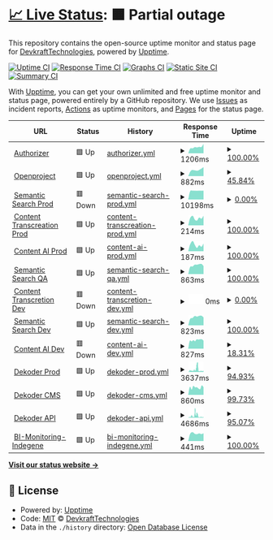 # [📈 Live Status](https://DevkraftTechnologies.github.io/upptime): <!--live status--> **🟧 Partial outage**

This repository contains the open-source uptime monitor and status page for [DevkraftTechnologies](https://DevkraftTechnologies.github.io/upptime), powered by [Upptime](https://github.com/upptime/upptime).

[![Uptime CI](https://github.com/DevkraftTechnologies/upptime/workflows/Uptime%20CI/badge.svg)](https://github.com/DevkraftTechnologies/upptime/actions?query=workflow%3A%22Uptime+CI%22)
[![Response Time CI](https://github.com/DevkraftTechnologies/upptime/workflows/Response%20Time%20CI/badge.svg)](https://github.com/DevkraftTechnologies/upptime/actions?query=workflow%3A%22Response+Time+CI%22)
[![Graphs CI](https://github.com/DevkraftTechnologies/upptime/workflows/Graphs%20CI/badge.svg)](https://github.com/DevkraftTechnologies/upptime/actions?query=workflow%3A%22Graphs+CI%22)
[![Static Site CI](https://github.com/DevkraftTechnologies/upptime/workflows/Static%20Site%20CI/badge.svg)](https://github.com/DevkraftTechnologies/upptime/actions?query=workflow%3A%22Static+Site+CI%22)
[![Summary CI](https://github.com/DevkraftTechnologies/upptime/workflows/Summary%20CI/badge.svg)](https://github.com/DevkraftTechnologies/upptime/actions?query=workflow%3A%22Summary+CI%22)

With [Upptime](https://upptime.js.org), you can get your own unlimited and free uptime monitor and status page, powered entirely by a GitHub repository. We use [Issues](https://github.com/DevkraftTechnologies/upptime/issues) as incident reports, [Actions](https://github.com/DevkraftTechnologies/upptime/actions) as uptime monitors, and [Pages](https://DevkraftTechnologies.github.io/upptime) for the status page.

<!--start: status pages-->
<!-- This summary is generated by Upptime (https://github.com/upptime/upptime) -->
<!-- Do not edit this manually, your changes will be overwritten -->
<!-- prettier-ignore -->
| URL | Status | History | Response Time | Uptime |
| --- | ------ | ------- | ------------- | ------ |
| <img alt="" src="https://icons.duckduckgo.com/ip3/auth-dev.devkraft.in.ico" height="13"> [Authorizer](https://auth-dev.devkraft.in/dashboard/) | 🟩 Up | [authorizer.yml](https://github.com/DevkraftTechnologies/upptime/commits/HEAD/history/authorizer.yml) | <details><summary><img alt="Response time graph" src="./graphs/authorizer/response-time-week.png" height="20"> 1206ms</summary><br><a href="https://status.devkraft.in/history/authorizer"><img alt="Response time 960" src="https://img.shields.io/endpoint?url=https%3A%2F%2Fraw.githubusercontent.com%2FDevkraftTechnologies%2Fupptime%2FHEAD%2Fapi%2Fauthorizer%2Fresponse-time.json"></a><br><a href="https://status.devkraft.in/history/authorizer"><img alt="24-hour response time 1808" src="https://img.shields.io/endpoint?url=https%3A%2F%2Fraw.githubusercontent.com%2FDevkraftTechnologies%2Fupptime%2FHEAD%2Fapi%2Fauthorizer%2Fresponse-time-day.json"></a><br><a href="https://status.devkraft.in/history/authorizer"><img alt="7-day response time 1206" src="https://img.shields.io/endpoint?url=https%3A%2F%2Fraw.githubusercontent.com%2FDevkraftTechnologies%2Fupptime%2FHEAD%2Fapi%2Fauthorizer%2Fresponse-time-week.json"></a><br><a href="https://status.devkraft.in/history/authorizer"><img alt="30-day response time 1062" src="https://img.shields.io/endpoint?url=https%3A%2F%2Fraw.githubusercontent.com%2FDevkraftTechnologies%2Fupptime%2FHEAD%2Fapi%2Fauthorizer%2Fresponse-time-month.json"></a><br><a href="https://status.devkraft.in/history/authorizer"><img alt="1-year response time 964" src="https://img.shields.io/endpoint?url=https%3A%2F%2Fraw.githubusercontent.com%2FDevkraftTechnologies%2Fupptime%2FHEAD%2Fapi%2Fauthorizer%2Fresponse-time-year.json"></a></details> | <details><summary><a href="https://status.devkraft.in/history/authorizer">100.00%</a></summary><a href="https://status.devkraft.in/history/authorizer"><img alt="All-time uptime 95.30%" src="https://img.shields.io/endpoint?url=https%3A%2F%2Fraw.githubusercontent.com%2FDevkraftTechnologies%2Fupptime%2FHEAD%2Fapi%2Fauthorizer%2Fuptime.json"></a><br><a href="https://status.devkraft.in/history/authorizer"><img alt="24-hour uptime 100.00%" src="https://img.shields.io/endpoint?url=https%3A%2F%2Fraw.githubusercontent.com%2FDevkraftTechnologies%2Fupptime%2FHEAD%2Fapi%2Fauthorizer%2Fuptime-day.json"></a><br><a href="https://status.devkraft.in/history/authorizer"><img alt="7-day uptime 100.00%" src="https://img.shields.io/endpoint?url=https%3A%2F%2Fraw.githubusercontent.com%2FDevkraftTechnologies%2Fupptime%2FHEAD%2Fapi%2Fauthorizer%2Fuptime-week.json"></a><br><a href="https://status.devkraft.in/history/authorizer"><img alt="30-day uptime 100.00%" src="https://img.shields.io/endpoint?url=https%3A%2F%2Fraw.githubusercontent.com%2FDevkraftTechnologies%2Fupptime%2FHEAD%2Fapi%2Fauthorizer%2Fuptime-month.json"></a><br><a href="https://status.devkraft.in/history/authorizer"><img alt="1-year uptime 95.47%" src="https://img.shields.io/endpoint?url=https%3A%2F%2Fraw.githubusercontent.com%2FDevkraftTechnologies%2Fupptime%2FHEAD%2Fapi%2Fauthorizer%2Fuptime-year.json"></a></details>
| <img alt="" src="https://icons.duckduckgo.com/ip3/openproject.devkraft.in.ico" height="13"> [Openproject](https://openproject.devkraft.in/health_checks/default) | 🟩 Up | [openproject.yml](https://github.com/DevkraftTechnologies/upptime/commits/HEAD/history/openproject.yml) | <details><summary><img alt="Response time graph" src="./graphs/openproject/response-time-week.png" height="20"> 882ms</summary><br><a href="https://status.devkraft.in/history/openproject"><img alt="Response time 832" src="https://img.shields.io/endpoint?url=https%3A%2F%2Fraw.githubusercontent.com%2FDevkraftTechnologies%2Fupptime%2FHEAD%2Fapi%2Fopenproject%2Fresponse-time.json"></a><br><a href="https://status.devkraft.in/history/openproject"><img alt="24-hour response time 729" src="https://img.shields.io/endpoint?url=https%3A%2F%2Fraw.githubusercontent.com%2FDevkraftTechnologies%2Fupptime%2FHEAD%2Fapi%2Fopenproject%2Fresponse-time-day.json"></a><br><a href="https://status.devkraft.in/history/openproject"><img alt="7-day response time 882" src="https://img.shields.io/endpoint?url=https%3A%2F%2Fraw.githubusercontent.com%2FDevkraftTechnologies%2Fupptime%2FHEAD%2Fapi%2Fopenproject%2Fresponse-time-week.json"></a><br><a href="https://status.devkraft.in/history/openproject"><img alt="30-day response time 814" src="https://img.shields.io/endpoint?url=https%3A%2F%2Fraw.githubusercontent.com%2FDevkraftTechnologies%2Fupptime%2FHEAD%2Fapi%2Fopenproject%2Fresponse-time-month.json"></a><br><a href="https://status.devkraft.in/history/openproject"><img alt="1-year response time 764" src="https://img.shields.io/endpoint?url=https%3A%2F%2Fraw.githubusercontent.com%2FDevkraftTechnologies%2Fupptime%2FHEAD%2Fapi%2Fopenproject%2Fresponse-time-year.json"></a></details> | <details><summary><a href="https://status.devkraft.in/history/openproject">45.84%</a></summary><a href="https://status.devkraft.in/history/openproject"><img alt="All-time uptime 67.24%" src="https://img.shields.io/endpoint?url=https%3A%2F%2Fraw.githubusercontent.com%2FDevkraftTechnologies%2Fupptime%2FHEAD%2Fapi%2Fopenproject%2Fuptime.json"></a><br><a href="https://status.devkraft.in/history/openproject"><img alt="24-hour uptime 64.12%" src="https://img.shields.io/endpoint?url=https%3A%2F%2Fraw.githubusercontent.com%2FDevkraftTechnologies%2Fupptime%2FHEAD%2Fapi%2Fopenproject%2Fuptime-day.json"></a><br><a href="https://status.devkraft.in/history/openproject"><img alt="7-day uptime 45.84%" src="https://img.shields.io/endpoint?url=https%3A%2F%2Fraw.githubusercontent.com%2FDevkraftTechnologies%2Fupptime%2FHEAD%2Fapi%2Fopenproject%2Fuptime-week.json"></a><br><a href="https://status.devkraft.in/history/openproject"><img alt="30-day uptime 46.32%" src="https://img.shields.io/endpoint?url=https%3A%2F%2Fraw.githubusercontent.com%2FDevkraftTechnologies%2Fupptime%2FHEAD%2Fapi%2Fopenproject%2Fuptime-month.json"></a><br><a href="https://status.devkraft.in/history/openproject"><img alt="1-year uptime 67.24%" src="https://img.shields.io/endpoint?url=https%3A%2F%2Fraw.githubusercontent.com%2FDevkraftTechnologies%2Fupptime%2FHEAD%2Fapi%2Fopenproject%2Fuptime-year.json"></a></details>
| <img alt="" src="https://icons.duckduckgo.com/ip3/semantic-genai.indegene.com.ico" height="13"> [Semantic Search Prod](https://semantic-genai.indegene.com/api/v1/health) | 🟥 Down | [semantic-search-prod.yml](https://github.com/DevkraftTechnologies/upptime/commits/HEAD/history/semantic-search-prod.yml) | <details><summary><img alt="Response time graph" src="./graphs/semantic-search-prod/response-time-week.png" height="20"> 10198ms</summary><br><a href="https://status.devkraft.in/history/semantic-search-prod"><img alt="Response time 2865" src="https://img.shields.io/endpoint?url=https%3A%2F%2Fraw.githubusercontent.com%2FDevkraftTechnologies%2Fupptime%2FHEAD%2Fapi%2Fsemantic-search-prod%2Fresponse-time.json"></a><br><a href="https://status.devkraft.in/history/semantic-search-prod"><img alt="24-hour response time 10258" src="https://img.shields.io/endpoint?url=https%3A%2F%2Fraw.githubusercontent.com%2FDevkraftTechnologies%2Fupptime%2FHEAD%2Fapi%2Fsemantic-search-prod%2Fresponse-time-day.json"></a><br><a href="https://status.devkraft.in/history/semantic-search-prod"><img alt="7-day response time 10198" src="https://img.shields.io/endpoint?url=https%3A%2F%2Fraw.githubusercontent.com%2FDevkraftTechnologies%2Fupptime%2FHEAD%2Fapi%2Fsemantic-search-prod%2Fresponse-time-week.json"></a><br><a href="https://status.devkraft.in/history/semantic-search-prod"><img alt="30-day response time 10193" src="https://img.shields.io/endpoint?url=https%3A%2F%2Fraw.githubusercontent.com%2FDevkraftTechnologies%2Fupptime%2FHEAD%2Fapi%2Fsemantic-search-prod%2Fresponse-time-month.json"></a><br><a href="https://status.devkraft.in/history/semantic-search-prod"><img alt="1-year response time 3841" src="https://img.shields.io/endpoint?url=https%3A%2F%2Fraw.githubusercontent.com%2FDevkraftTechnologies%2Fupptime%2FHEAD%2Fapi%2Fsemantic-search-prod%2Fresponse-time-year.json"></a></details> | <details><summary><a href="https://status.devkraft.in/history/semantic-search-prod">0.00%</a></summary><a href="https://status.devkraft.in/history/semantic-search-prod"><img alt="All-time uptime 54.14%" src="https://img.shields.io/endpoint?url=https%3A%2F%2Fraw.githubusercontent.com%2FDevkraftTechnologies%2Fupptime%2FHEAD%2Fapi%2Fsemantic-search-prod%2Fuptime.json"></a><br><a href="https://status.devkraft.in/history/semantic-search-prod"><img alt="24-hour uptime 0.00%" src="https://img.shields.io/endpoint?url=https%3A%2F%2Fraw.githubusercontent.com%2FDevkraftTechnologies%2Fupptime%2FHEAD%2Fapi%2Fsemantic-search-prod%2Fuptime-day.json"></a><br><a href="https://status.devkraft.in/history/semantic-search-prod"><img alt="7-day uptime 0.00%" src="https://img.shields.io/endpoint?url=https%3A%2F%2Fraw.githubusercontent.com%2FDevkraftTechnologies%2Fupptime%2FHEAD%2Fapi%2Fsemantic-search-prod%2Fuptime-week.json"></a><br><a href="https://status.devkraft.in/history/semantic-search-prod"><img alt="30-day uptime 0.00%" src="https://img.shields.io/endpoint?url=https%3A%2F%2Fraw.githubusercontent.com%2FDevkraftTechnologies%2Fupptime%2FHEAD%2Fapi%2Fsemantic-search-prod%2Fuptime-month.json"></a><br><a href="https://status.devkraft.in/history/semantic-search-prod"><img alt="1-year uptime 56.69%" src="https://img.shields.io/endpoint?url=https%3A%2F%2Fraw.githubusercontent.com%2FDevkraftTechnologies%2Fupptime%2FHEAD%2Fapi%2Fsemantic-search-prod%2Fuptime-year.json"></a></details>
| <img alt="" src="https://icons.duckduckgo.com/ip3/content-transcreation-genai.indegene.com.ico" height="13"> [Content Transcreation Prod](https://content-transcreation-genai.indegene.com/api/health) | 🟩 Up | [content-transcreation-prod.yml](https://github.com/DevkraftTechnologies/upptime/commits/HEAD/history/content-transcreation-prod.yml) | <details><summary><img alt="Response time graph" src="./graphs/content-transcreation-prod/response-time-week.png" height="20"> 214ms</summary><br><a href="https://status.devkraft.in/history/content-transcreation-prod"><img alt="Response time 177" src="https://img.shields.io/endpoint?url=https%3A%2F%2Fraw.githubusercontent.com%2FDevkraftTechnologies%2Fupptime%2FHEAD%2Fapi%2Fcontent-transcreation-prod%2Fresponse-time.json"></a><br><a href="https://status.devkraft.in/history/content-transcreation-prod"><img alt="24-hour response time 277" src="https://img.shields.io/endpoint?url=https%3A%2F%2Fraw.githubusercontent.com%2FDevkraftTechnologies%2Fupptime%2FHEAD%2Fapi%2Fcontent-transcreation-prod%2Fresponse-time-day.json"></a><br><a href="https://status.devkraft.in/history/content-transcreation-prod"><img alt="7-day response time 214" src="https://img.shields.io/endpoint?url=https%3A%2F%2Fraw.githubusercontent.com%2FDevkraftTechnologies%2Fupptime%2FHEAD%2Fapi%2Fcontent-transcreation-prod%2Fresponse-time-week.json"></a><br><a href="https://status.devkraft.in/history/content-transcreation-prod"><img alt="30-day response time 213" src="https://img.shields.io/endpoint?url=https%3A%2F%2Fraw.githubusercontent.com%2FDevkraftTechnologies%2Fupptime%2FHEAD%2Fapi%2Fcontent-transcreation-prod%2Fresponse-time-month.json"></a><br><a href="https://status.devkraft.in/history/content-transcreation-prod"><img alt="1-year response time 187" src="https://img.shields.io/endpoint?url=https%3A%2F%2Fraw.githubusercontent.com%2FDevkraftTechnologies%2Fupptime%2FHEAD%2Fapi%2Fcontent-transcreation-prod%2Fresponse-time-year.json"></a></details> | <details><summary><a href="https://status.devkraft.in/history/content-transcreation-prod">100.00%</a></summary><a href="https://status.devkraft.in/history/content-transcreation-prod"><img alt="All-time uptime 99.97%" src="https://img.shields.io/endpoint?url=https%3A%2F%2Fraw.githubusercontent.com%2FDevkraftTechnologies%2Fupptime%2FHEAD%2Fapi%2Fcontent-transcreation-prod%2Fuptime.json"></a><br><a href="https://status.devkraft.in/history/content-transcreation-prod"><img alt="24-hour uptime 100.00%" src="https://img.shields.io/endpoint?url=https%3A%2F%2Fraw.githubusercontent.com%2FDevkraftTechnologies%2Fupptime%2FHEAD%2Fapi%2Fcontent-transcreation-prod%2Fuptime-day.json"></a><br><a href="https://status.devkraft.in/history/content-transcreation-prod"><img alt="7-day uptime 100.00%" src="https://img.shields.io/endpoint?url=https%3A%2F%2Fraw.githubusercontent.com%2FDevkraftTechnologies%2Fupptime%2FHEAD%2Fapi%2Fcontent-transcreation-prod%2Fuptime-week.json"></a><br><a href="https://status.devkraft.in/history/content-transcreation-prod"><img alt="30-day uptime 99.91%" src="https://img.shields.io/endpoint?url=https%3A%2F%2Fraw.githubusercontent.com%2FDevkraftTechnologies%2Fupptime%2FHEAD%2Fapi%2Fcontent-transcreation-prod%2Fuptime-month.json"></a><br><a href="https://status.devkraft.in/history/content-transcreation-prod"><img alt="1-year uptime 99.98%" src="https://img.shields.io/endpoint?url=https%3A%2F%2Fraw.githubusercontent.com%2FDevkraftTechnologies%2Fupptime%2FHEAD%2Fapi%2Fcontent-transcreation-prod%2Fuptime-year.json"></a></details>
| <img alt="" src="https://icons.duckduckgo.com/ip3/content-ai-genai.indegene.com.ico" height="13"> [Content AI Prod](https://content-ai-genai.indegene.com/api/health/) | 🟩 Up | [content-ai-prod.yml](https://github.com/DevkraftTechnologies/upptime/commits/HEAD/history/content-ai-prod.yml) | <details><summary><img alt="Response time graph" src="./graphs/content-ai-prod/response-time-week.png" height="20"> 187ms</summary><br><a href="https://status.devkraft.in/history/content-ai-prod"><img alt="Response time 173" src="https://img.shields.io/endpoint?url=https%3A%2F%2Fraw.githubusercontent.com%2FDevkraftTechnologies%2Fupptime%2FHEAD%2Fapi%2Fcontent-ai-prod%2Fresponse-time.json"></a><br><a href="https://status.devkraft.in/history/content-ai-prod"><img alt="24-hour response time 220" src="https://img.shields.io/endpoint?url=https%3A%2F%2Fraw.githubusercontent.com%2FDevkraftTechnologies%2Fupptime%2FHEAD%2Fapi%2Fcontent-ai-prod%2Fresponse-time-day.json"></a><br><a href="https://status.devkraft.in/history/content-ai-prod"><img alt="7-day response time 187" src="https://img.shields.io/endpoint?url=https%3A%2F%2Fraw.githubusercontent.com%2FDevkraftTechnologies%2Fupptime%2FHEAD%2Fapi%2Fcontent-ai-prod%2Fresponse-time-week.json"></a><br><a href="https://status.devkraft.in/history/content-ai-prod"><img alt="30-day response time 210" src="https://img.shields.io/endpoint?url=https%3A%2F%2Fraw.githubusercontent.com%2FDevkraftTechnologies%2Fupptime%2FHEAD%2Fapi%2Fcontent-ai-prod%2Fresponse-time-month.json"></a><br><a href="https://status.devkraft.in/history/content-ai-prod"><img alt="1-year response time 183" src="https://img.shields.io/endpoint?url=https%3A%2F%2Fraw.githubusercontent.com%2FDevkraftTechnologies%2Fupptime%2FHEAD%2Fapi%2Fcontent-ai-prod%2Fresponse-time-year.json"></a></details> | <details><summary><a href="https://status.devkraft.in/history/content-ai-prod">100.00%</a></summary><a href="https://status.devkraft.in/history/content-ai-prod"><img alt="All-time uptime 99.99%" src="https://img.shields.io/endpoint?url=https%3A%2F%2Fraw.githubusercontent.com%2FDevkraftTechnologies%2Fupptime%2FHEAD%2Fapi%2Fcontent-ai-prod%2Fuptime.json"></a><br><a href="https://status.devkraft.in/history/content-ai-prod"><img alt="24-hour uptime 100.00%" src="https://img.shields.io/endpoint?url=https%3A%2F%2Fraw.githubusercontent.com%2FDevkraftTechnologies%2Fupptime%2FHEAD%2Fapi%2Fcontent-ai-prod%2Fuptime-day.json"></a><br><a href="https://status.devkraft.in/history/content-ai-prod"><img alt="7-day uptime 100.00%" src="https://img.shields.io/endpoint?url=https%3A%2F%2Fraw.githubusercontent.com%2FDevkraftTechnologies%2Fupptime%2FHEAD%2Fapi%2Fcontent-ai-prod%2Fuptime-week.json"></a><br><a href="https://status.devkraft.in/history/content-ai-prod"><img alt="30-day uptime 100.00%" src="https://img.shields.io/endpoint?url=https%3A%2F%2Fraw.githubusercontent.com%2FDevkraftTechnologies%2Fupptime%2FHEAD%2Fapi%2Fcontent-ai-prod%2Fuptime-month.json"></a><br><a href="https://status.devkraft.in/history/content-ai-prod"><img alt="1-year uptime 100.00%" src="https://img.shields.io/endpoint?url=https%3A%2F%2Fraw.githubusercontent.com%2FDevkraftTechnologies%2Fupptime%2FHEAD%2Fapi%2Fcontent-ai-prod%2Fuptime-year.json"></a></details>
| <img alt="" src="https://icons.duckduckgo.com/ip3/gist-qa.indegene.com.ico" height="13"> [Semantic Search QA](https://gist-qa.indegene.com/api/v1/health) | 🟩 Up | [semantic-search-qa.yml](https://github.com/DevkraftTechnologies/upptime/commits/HEAD/history/semantic-search-qa.yml) | <details><summary><img alt="Response time graph" src="./graphs/semantic-search-qa/response-time-week.png" height="20"> 863ms</summary><br><a href="https://status.devkraft.in/history/semantic-search-qa"><img alt="Response time 902" src="https://img.shields.io/endpoint?url=https%3A%2F%2Fraw.githubusercontent.com%2FDevkraftTechnologies%2Fupptime%2FHEAD%2Fapi%2Fsemantic-search-qa%2Fresponse-time.json"></a><br><a href="https://status.devkraft.in/history/semantic-search-qa"><img alt="24-hour response time 773" src="https://img.shields.io/endpoint?url=https%3A%2F%2Fraw.githubusercontent.com%2FDevkraftTechnologies%2Fupptime%2FHEAD%2Fapi%2Fsemantic-search-qa%2Fresponse-time-day.json"></a><br><a href="https://status.devkraft.in/history/semantic-search-qa"><img alt="7-day response time 863" src="https://img.shields.io/endpoint?url=https%3A%2F%2Fraw.githubusercontent.com%2FDevkraftTechnologies%2Fupptime%2FHEAD%2Fapi%2Fsemantic-search-qa%2Fresponse-time-week.json"></a><br><a href="https://status.devkraft.in/history/semantic-search-qa"><img alt="30-day response time 786" src="https://img.shields.io/endpoint?url=https%3A%2F%2Fraw.githubusercontent.com%2FDevkraftTechnologies%2Fupptime%2FHEAD%2Fapi%2Fsemantic-search-qa%2Fresponse-time-month.json"></a><br><a href="https://status.devkraft.in/history/semantic-search-qa"><img alt="1-year response time 902" src="https://img.shields.io/endpoint?url=https%3A%2F%2Fraw.githubusercontent.com%2FDevkraftTechnologies%2Fupptime%2FHEAD%2Fapi%2Fsemantic-search-qa%2Fresponse-time-year.json"></a></details> | <details><summary><a href="https://status.devkraft.in/history/semantic-search-qa">100.00%</a></summary><a href="https://status.devkraft.in/history/semantic-search-qa"><img alt="All-time uptime 47.43%" src="https://img.shields.io/endpoint?url=https%3A%2F%2Fraw.githubusercontent.com%2FDevkraftTechnologies%2Fupptime%2FHEAD%2Fapi%2Fsemantic-search-qa%2Fuptime.json"></a><br><a href="https://status.devkraft.in/history/semantic-search-qa"><img alt="24-hour uptime 100.00%" src="https://img.shields.io/endpoint?url=https%3A%2F%2Fraw.githubusercontent.com%2FDevkraftTechnologies%2Fupptime%2FHEAD%2Fapi%2Fsemantic-search-qa%2Fuptime-day.json"></a><br><a href="https://status.devkraft.in/history/semantic-search-qa"><img alt="7-day uptime 100.00%" src="https://img.shields.io/endpoint?url=https%3A%2F%2Fraw.githubusercontent.com%2FDevkraftTechnologies%2Fupptime%2FHEAD%2Fapi%2Fsemantic-search-qa%2Fuptime-week.json"></a><br><a href="https://status.devkraft.in/history/semantic-search-qa"><img alt="30-day uptime 99.96%" src="https://img.shields.io/endpoint?url=https%3A%2F%2Fraw.githubusercontent.com%2FDevkraftTechnologies%2Fupptime%2FHEAD%2Fapi%2Fsemantic-search-qa%2Fuptime-month.json"></a><br><a href="https://status.devkraft.in/history/semantic-search-qa"><img alt="1-year uptime 47.43%" src="https://img.shields.io/endpoint?url=https%3A%2F%2Fraw.githubusercontent.com%2FDevkraftTechnologies%2Fupptime%2FHEAD%2Fapi%2Fsemantic-search-qa%2Fuptime-year.json"></a></details>
| <img alt="" src="https://icons.duckduckgo.com/ip3/texttovid-dev.devkraft.in.ico" height="13"> [Content Transcretion Dev](https://texttovid-dev.devkraft.in/api/health/) | 🟥 Down | [content-transcretion-dev.yml](https://github.com/DevkraftTechnologies/upptime/commits/HEAD/history/content-transcretion-dev.yml) | <details><summary><img alt="Response time graph" src="./graphs/content-transcretion-dev/response-time-week.png" height="20"> 0ms</summary><br><a href="https://status.devkraft.in/history/content-transcretion-dev"><img alt="Response time 1532" src="https://img.shields.io/endpoint?url=https%3A%2F%2Fraw.githubusercontent.com%2FDevkraftTechnologies%2Fupptime%2FHEAD%2Fapi%2Fcontent-transcretion-dev%2Fresponse-time.json"></a><br><a href="https://status.devkraft.in/history/content-transcretion-dev"><img alt="24-hour response time 0" src="https://img.shields.io/endpoint?url=https%3A%2F%2Fraw.githubusercontent.com%2FDevkraftTechnologies%2Fupptime%2FHEAD%2Fapi%2Fcontent-transcretion-dev%2Fresponse-time-day.json"></a><br><a href="https://status.devkraft.in/history/content-transcretion-dev"><img alt="7-day response time 0" src="https://img.shields.io/endpoint?url=https%3A%2F%2Fraw.githubusercontent.com%2FDevkraftTechnologies%2Fupptime%2FHEAD%2Fapi%2Fcontent-transcretion-dev%2Fresponse-time-week.json"></a><br><a href="https://status.devkraft.in/history/content-transcretion-dev"><img alt="30-day response time 4566" src="https://img.shields.io/endpoint?url=https%3A%2F%2Fraw.githubusercontent.com%2FDevkraftTechnologies%2Fupptime%2FHEAD%2Fapi%2Fcontent-transcretion-dev%2Fresponse-time-month.json"></a><br><a href="https://status.devkraft.in/history/content-transcretion-dev"><img alt="1-year response time 1626" src="https://img.shields.io/endpoint?url=https%3A%2F%2Fraw.githubusercontent.com%2FDevkraftTechnologies%2Fupptime%2FHEAD%2Fapi%2Fcontent-transcretion-dev%2Fresponse-time-year.json"></a></details> | <details><summary><a href="https://status.devkraft.in/history/content-transcretion-dev">0.00%</a></summary><a href="https://status.devkraft.in/history/content-transcretion-dev"><img alt="All-time uptime 85.97%" src="https://img.shields.io/endpoint?url=https%3A%2F%2Fraw.githubusercontent.com%2FDevkraftTechnologies%2Fupptime%2FHEAD%2Fapi%2Fcontent-transcretion-dev%2Fuptime.json"></a><br><a href="https://status.devkraft.in/history/content-transcretion-dev"><img alt="24-hour uptime 0.00%" src="https://img.shields.io/endpoint?url=https%3A%2F%2Fraw.githubusercontent.com%2FDevkraftTechnologies%2Fupptime%2FHEAD%2Fapi%2Fcontent-transcretion-dev%2Fuptime-day.json"></a><br><a href="https://status.devkraft.in/history/content-transcretion-dev"><img alt="7-day uptime 0.00%" src="https://img.shields.io/endpoint?url=https%3A%2F%2Fraw.githubusercontent.com%2FDevkraftTechnologies%2Fupptime%2FHEAD%2Fapi%2Fcontent-transcretion-dev%2Fuptime-week.json"></a><br><a href="https://status.devkraft.in/history/content-transcretion-dev"><img alt="30-day uptime 27.41%" src="https://img.shields.io/endpoint?url=https%3A%2F%2Fraw.githubusercontent.com%2FDevkraftTechnologies%2Fupptime%2FHEAD%2Fapi%2Fcontent-transcretion-dev%2Fuptime-month.json"></a><br><a href="https://status.devkraft.in/history/content-transcretion-dev"><img alt="1-year uptime 86.17%" src="https://img.shields.io/endpoint?url=https%3A%2F%2Fraw.githubusercontent.com%2FDevkraftTechnologies%2Fupptime%2FHEAD%2Fapi%2Fcontent-transcretion-dev%2Fuptime-year.json"></a></details>
| <img alt="" src="https://icons.duckduckgo.com/ip3/semantic-dev.devkraft.in.ico" height="13"> [Semantic Search Dev](https://semantic-dev.devkraft.in/api/v1/health) | 🟩 Up | [semantic-search-dev.yml](https://github.com/DevkraftTechnologies/upptime/commits/HEAD/history/semantic-search-dev.yml) | <details><summary><img alt="Response time graph" src="./graphs/semantic-search-dev/response-time-week.png" height="20"> 823ms</summary><br><a href="https://status.devkraft.in/history/semantic-search-dev"><img alt="Response time 734" src="https://img.shields.io/endpoint?url=https%3A%2F%2Fraw.githubusercontent.com%2FDevkraftTechnologies%2Fupptime%2FHEAD%2Fapi%2Fsemantic-search-dev%2Fresponse-time.json"></a><br><a href="https://status.devkraft.in/history/semantic-search-dev"><img alt="24-hour response time 765" src="https://img.shields.io/endpoint?url=https%3A%2F%2Fraw.githubusercontent.com%2FDevkraftTechnologies%2Fupptime%2FHEAD%2Fapi%2Fsemantic-search-dev%2Fresponse-time-day.json"></a><br><a href="https://status.devkraft.in/history/semantic-search-dev"><img alt="7-day response time 823" src="https://img.shields.io/endpoint?url=https%3A%2F%2Fraw.githubusercontent.com%2FDevkraftTechnologies%2Fupptime%2FHEAD%2Fapi%2Fsemantic-search-dev%2Fresponse-time-week.json"></a><br><a href="https://status.devkraft.in/history/semantic-search-dev"><img alt="30-day response time 792" src="https://img.shields.io/endpoint?url=https%3A%2F%2Fraw.githubusercontent.com%2FDevkraftTechnologies%2Fupptime%2FHEAD%2Fapi%2Fsemantic-search-dev%2Fresponse-time-month.json"></a><br><a href="https://status.devkraft.in/history/semantic-search-dev"><img alt="1-year response time 740" src="https://img.shields.io/endpoint?url=https%3A%2F%2Fraw.githubusercontent.com%2FDevkraftTechnologies%2Fupptime%2FHEAD%2Fapi%2Fsemantic-search-dev%2Fresponse-time-year.json"></a></details> | <details><summary><a href="https://status.devkraft.in/history/semantic-search-dev">100.00%</a></summary><a href="https://status.devkraft.in/history/semantic-search-dev"><img alt="All-time uptime 88.15%" src="https://img.shields.io/endpoint?url=https%3A%2F%2Fraw.githubusercontent.com%2FDevkraftTechnologies%2Fupptime%2FHEAD%2Fapi%2Fsemantic-search-dev%2Fuptime.json"></a><br><a href="https://status.devkraft.in/history/semantic-search-dev"><img alt="24-hour uptime 100.00%" src="https://img.shields.io/endpoint?url=https%3A%2F%2Fraw.githubusercontent.com%2FDevkraftTechnologies%2Fupptime%2FHEAD%2Fapi%2Fsemantic-search-dev%2Fuptime-day.json"></a><br><a href="https://status.devkraft.in/history/semantic-search-dev"><img alt="7-day uptime 100.00%" src="https://img.shields.io/endpoint?url=https%3A%2F%2Fraw.githubusercontent.com%2FDevkraftTechnologies%2Fupptime%2FHEAD%2Fapi%2Fsemantic-search-dev%2Fuptime-week.json"></a><br><a href="https://status.devkraft.in/history/semantic-search-dev"><img alt="30-day uptime 100.00%" src="https://img.shields.io/endpoint?url=https%3A%2F%2Fraw.githubusercontent.com%2FDevkraftTechnologies%2Fupptime%2FHEAD%2Fapi%2Fsemantic-search-dev%2Fuptime-month.json"></a><br><a href="https://status.devkraft.in/history/semantic-search-dev"><img alt="1-year uptime 91.35%" src="https://img.shields.io/endpoint?url=https%3A%2F%2Fraw.githubusercontent.com%2FDevkraftTechnologies%2Fupptime%2FHEAD%2Fapi%2Fsemantic-search-dev%2Fuptime-year.json"></a></details>
| <img alt="" src="https://icons.duckduckgo.com/ip3/content-ai-dev.devkraft.in.ico" height="13"> [Content AI Dev](https://content-ai-dev.devkraft.in/api/health/) | 🟥 Down | [content-ai-dev.yml](https://github.com/DevkraftTechnologies/upptime/commits/HEAD/history/content-ai-dev.yml) | <details><summary><img alt="Response time graph" src="./graphs/content-ai-dev/response-time-week.png" height="20"> 827ms</summary><br><a href="https://status.devkraft.in/history/content-ai-dev"><img alt="Response time 738" src="https://img.shields.io/endpoint?url=https%3A%2F%2Fraw.githubusercontent.com%2FDevkraftTechnologies%2Fupptime%2FHEAD%2Fapi%2Fcontent-ai-dev%2Fresponse-time.json"></a><br><a href="https://status.devkraft.in/history/content-ai-dev"><img alt="24-hour response time 770" src="https://img.shields.io/endpoint?url=https%3A%2F%2Fraw.githubusercontent.com%2FDevkraftTechnologies%2Fupptime%2FHEAD%2Fapi%2Fcontent-ai-dev%2Fresponse-time-day.json"></a><br><a href="https://status.devkraft.in/history/content-ai-dev"><img alt="7-day response time 827" src="https://img.shields.io/endpoint?url=https%3A%2F%2Fraw.githubusercontent.com%2FDevkraftTechnologies%2Fupptime%2FHEAD%2Fapi%2Fcontent-ai-dev%2Fresponse-time-week.json"></a><br><a href="https://status.devkraft.in/history/content-ai-dev"><img alt="30-day response time 991" src="https://img.shields.io/endpoint?url=https%3A%2F%2Fraw.githubusercontent.com%2FDevkraftTechnologies%2Fupptime%2FHEAD%2Fapi%2Fcontent-ai-dev%2Fresponse-time-month.json"></a><br><a href="https://status.devkraft.in/history/content-ai-dev"><img alt="1-year response time 761" src="https://img.shields.io/endpoint?url=https%3A%2F%2Fraw.githubusercontent.com%2FDevkraftTechnologies%2Fupptime%2FHEAD%2Fapi%2Fcontent-ai-dev%2Fresponse-time-year.json"></a></details> | <details><summary><a href="https://status.devkraft.in/history/content-ai-dev">18.31%</a></summary><a href="https://status.devkraft.in/history/content-ai-dev"><img alt="All-time uptime 93.56%" src="https://img.shields.io/endpoint?url=https%3A%2F%2Fraw.githubusercontent.com%2FDevkraftTechnologies%2Fupptime%2FHEAD%2Fapi%2Fcontent-ai-dev%2Fuptime.json"></a><br><a href="https://status.devkraft.in/history/content-ai-dev"><img alt="24-hour uptime 0.00%" src="https://img.shields.io/endpoint?url=https%3A%2F%2Fraw.githubusercontent.com%2FDevkraftTechnologies%2Fupptime%2FHEAD%2Fapi%2Fcontent-ai-dev%2Fuptime-day.json"></a><br><a href="https://status.devkraft.in/history/content-ai-dev"><img alt="7-day uptime 18.31%" src="https://img.shields.io/endpoint?url=https%3A%2F%2Fraw.githubusercontent.com%2FDevkraftTechnologies%2Fupptime%2FHEAD%2Fapi%2Fcontent-ai-dev%2Fuptime-week.json"></a><br><a href="https://status.devkraft.in/history/content-ai-dev"><img alt="30-day uptime 81.08%" src="https://img.shields.io/endpoint?url=https%3A%2F%2Fraw.githubusercontent.com%2FDevkraftTechnologies%2Fupptime%2FHEAD%2Fapi%2Fcontent-ai-dev%2Fuptime-month.json"></a><br><a href="https://status.devkraft.in/history/content-ai-dev"><img alt="1-year uptime 93.72%" src="https://img.shields.io/endpoint?url=https%3A%2F%2Fraw.githubusercontent.com%2FDevkraftTechnologies%2Fupptime%2FHEAD%2Fapi%2Fcontent-ai-dev%2Fuptime-year.json"></a></details>
| <img alt="" src="https://icons.duckduckgo.com/ip3/www.dekoder.com.ico" height="13"> [Dekoder Prod](https://www.dekoder.com/) | 🟩 Up | [dekoder-prod.yml](https://github.com/DevkraftTechnologies/upptime/commits/HEAD/history/dekoder-prod.yml) | <details><summary><img alt="Response time graph" src="./graphs/dekoder-prod/response-time-week.png" height="20"> 3637ms</summary><br><a href="https://status.devkraft.in/history/dekoder-prod"><img alt="Response time 1815" src="https://img.shields.io/endpoint?url=https%3A%2F%2Fraw.githubusercontent.com%2FDevkraftTechnologies%2Fupptime%2FHEAD%2Fapi%2Fdekoder-prod%2Fresponse-time.json"></a><br><a href="https://status.devkraft.in/history/dekoder-prod"><img alt="24-hour response time 1643" src="https://img.shields.io/endpoint?url=https%3A%2F%2Fraw.githubusercontent.com%2FDevkraftTechnologies%2Fupptime%2FHEAD%2Fapi%2Fdekoder-prod%2Fresponse-time-day.json"></a><br><a href="https://status.devkraft.in/history/dekoder-prod"><img alt="7-day response time 3637" src="https://img.shields.io/endpoint?url=https%3A%2F%2Fraw.githubusercontent.com%2FDevkraftTechnologies%2Fupptime%2FHEAD%2Fapi%2Fdekoder-prod%2Fresponse-time-week.json"></a><br><a href="https://status.devkraft.in/history/dekoder-prod"><img alt="30-day response time 2657" src="https://img.shields.io/endpoint?url=https%3A%2F%2Fraw.githubusercontent.com%2FDevkraftTechnologies%2Fupptime%2FHEAD%2Fapi%2Fdekoder-prod%2Fresponse-time-month.json"></a><br><a href="https://status.devkraft.in/history/dekoder-prod"><img alt="1-year response time 1815" src="https://img.shields.io/endpoint?url=https%3A%2F%2Fraw.githubusercontent.com%2FDevkraftTechnologies%2Fupptime%2FHEAD%2Fapi%2Fdekoder-prod%2Fresponse-time-year.json"></a></details> | <details><summary><a href="https://status.devkraft.in/history/dekoder-prod">94.93%</a></summary><a href="https://status.devkraft.in/history/dekoder-prod"><img alt="All-time uptime 99.79%" src="https://img.shields.io/endpoint?url=https%3A%2F%2Fraw.githubusercontent.com%2FDevkraftTechnologies%2Fupptime%2FHEAD%2Fapi%2Fdekoder-prod%2Fuptime.json"></a><br><a href="https://status.devkraft.in/history/dekoder-prod"><img alt="24-hour uptime 95.78%" src="https://img.shields.io/endpoint?url=https%3A%2F%2Fraw.githubusercontent.com%2FDevkraftTechnologies%2Fupptime%2FHEAD%2Fapi%2Fdekoder-prod%2Fuptime-day.json"></a><br><a href="https://status.devkraft.in/history/dekoder-prod"><img alt="7-day uptime 94.93%" src="https://img.shields.io/endpoint?url=https%3A%2F%2Fraw.githubusercontent.com%2FDevkraftTechnologies%2Fupptime%2FHEAD%2Fapi%2Fdekoder-prod%2Fuptime-week.json"></a><br><a href="https://status.devkraft.in/history/dekoder-prod"><img alt="30-day uptime 98.83%" src="https://img.shields.io/endpoint?url=https%3A%2F%2Fraw.githubusercontent.com%2FDevkraftTechnologies%2Fupptime%2FHEAD%2Fapi%2Fdekoder-prod%2Fuptime-month.json"></a><br><a href="https://status.devkraft.in/history/dekoder-prod"><img alt="1-year uptime 99.79%" src="https://img.shields.io/endpoint?url=https%3A%2F%2Fraw.githubusercontent.com%2FDevkraftTechnologies%2Fupptime%2FHEAD%2Fapi%2Fdekoder-prod%2Fuptime-year.json"></a></details>
| <img alt="" src="https://icons.duckduckgo.com/ip3/cms-p4r5o6d.dekoder.com.ico" height="13"> [Dekoder CMS](https://cms-p4r5o6d.dekoder.com/) | 🟩 Up | [dekoder-cms.yml](https://github.com/DevkraftTechnologies/upptime/commits/HEAD/history/dekoder-cms.yml) | <details><summary><img alt="Response time graph" src="./graphs/dekoder-cms/response-time-week.png" height="20"> 860ms</summary><br><a href="https://status.devkraft.in/history/dekoder-cms"><img alt="Response time 1104" src="https://img.shields.io/endpoint?url=https%3A%2F%2Fraw.githubusercontent.com%2FDevkraftTechnologies%2Fupptime%2FHEAD%2Fapi%2Fdekoder-cms%2Fresponse-time.json"></a><br><a href="https://status.devkraft.in/history/dekoder-cms"><img alt="24-hour response time 885" src="https://img.shields.io/endpoint?url=https%3A%2F%2Fraw.githubusercontent.com%2FDevkraftTechnologies%2Fupptime%2FHEAD%2Fapi%2Fdekoder-cms%2Fresponse-time-day.json"></a><br><a href="https://status.devkraft.in/history/dekoder-cms"><img alt="7-day response time 860" src="https://img.shields.io/endpoint?url=https%3A%2F%2Fraw.githubusercontent.com%2FDevkraftTechnologies%2Fupptime%2FHEAD%2Fapi%2Fdekoder-cms%2Fresponse-time-week.json"></a><br><a href="https://status.devkraft.in/history/dekoder-cms"><img alt="30-day response time 936" src="https://img.shields.io/endpoint?url=https%3A%2F%2Fraw.githubusercontent.com%2FDevkraftTechnologies%2Fupptime%2FHEAD%2Fapi%2Fdekoder-cms%2Fresponse-time-month.json"></a><br><a href="https://status.devkraft.in/history/dekoder-cms"><img alt="1-year response time 1104" src="https://img.shields.io/endpoint?url=https%3A%2F%2Fraw.githubusercontent.com%2FDevkraftTechnologies%2Fupptime%2FHEAD%2Fapi%2Fdekoder-cms%2Fresponse-time-year.json"></a></details> | <details><summary><a href="https://status.devkraft.in/history/dekoder-cms">99.73%</a></summary><a href="https://status.devkraft.in/history/dekoder-cms"><img alt="All-time uptime 99.99%" src="https://img.shields.io/endpoint?url=https%3A%2F%2Fraw.githubusercontent.com%2FDevkraftTechnologies%2Fupptime%2FHEAD%2Fapi%2Fdekoder-cms%2Fuptime.json"></a><br><a href="https://status.devkraft.in/history/dekoder-cms"><img alt="24-hour uptime 100.00%" src="https://img.shields.io/endpoint?url=https%3A%2F%2Fraw.githubusercontent.com%2FDevkraftTechnologies%2Fupptime%2FHEAD%2Fapi%2Fdekoder-cms%2Fuptime-day.json"></a><br><a href="https://status.devkraft.in/history/dekoder-cms"><img alt="7-day uptime 99.73%" src="https://img.shields.io/endpoint?url=https%3A%2F%2Fraw.githubusercontent.com%2FDevkraftTechnologies%2Fupptime%2FHEAD%2Fapi%2Fdekoder-cms%2Fuptime-week.json"></a><br><a href="https://status.devkraft.in/history/dekoder-cms"><img alt="30-day uptime 99.94%" src="https://img.shields.io/endpoint?url=https%3A%2F%2Fraw.githubusercontent.com%2FDevkraftTechnologies%2Fupptime%2FHEAD%2Fapi%2Fdekoder-cms%2Fuptime-month.json"></a><br><a href="https://status.devkraft.in/history/dekoder-cms"><img alt="1-year uptime 99.99%" src="https://img.shields.io/endpoint?url=https%3A%2F%2Fraw.githubusercontent.com%2FDevkraftTechnologies%2Fupptime%2FHEAD%2Fapi%2Fdekoder-cms%2Fuptime-year.json"></a></details>
| <img alt="" src="https://icons.duckduckgo.com/ip3/p4r5o6d.dekoder.com.ico" height="13"> [Dekoder API](https://p4r5o6d.dekoder.com) | 🟩 Up | [dekoder-api.yml](https://github.com/DevkraftTechnologies/upptime/commits/HEAD/history/dekoder-api.yml) | <details><summary><img alt="Response time graph" src="./graphs/dekoder-api/response-time-week.png" height="20"> 4686ms</summary><br><a href="https://status.devkraft.in/history/dekoder-api"><img alt="Response time 1827" src="https://img.shields.io/endpoint?url=https%3A%2F%2Fraw.githubusercontent.com%2FDevkraftTechnologies%2Fupptime%2FHEAD%2Fapi%2Fdekoder-api%2Fresponse-time.json"></a><br><a href="https://status.devkraft.in/history/dekoder-api"><img alt="24-hour response time 1506" src="https://img.shields.io/endpoint?url=https%3A%2F%2Fraw.githubusercontent.com%2FDevkraftTechnologies%2Fupptime%2FHEAD%2Fapi%2Fdekoder-api%2Fresponse-time-day.json"></a><br><a href="https://status.devkraft.in/history/dekoder-api"><img alt="7-day response time 4686" src="https://img.shields.io/endpoint?url=https%3A%2F%2Fraw.githubusercontent.com%2FDevkraftTechnologies%2Fupptime%2FHEAD%2Fapi%2Fdekoder-api%2Fresponse-time-week.json"></a><br><a href="https://status.devkraft.in/history/dekoder-api"><img alt="30-day response time 2903" src="https://img.shields.io/endpoint?url=https%3A%2F%2Fraw.githubusercontent.com%2FDevkraftTechnologies%2Fupptime%2FHEAD%2Fapi%2Fdekoder-api%2Fresponse-time-month.json"></a><br><a href="https://status.devkraft.in/history/dekoder-api"><img alt="1-year response time 1827" src="https://img.shields.io/endpoint?url=https%3A%2F%2Fraw.githubusercontent.com%2FDevkraftTechnologies%2Fupptime%2FHEAD%2Fapi%2Fdekoder-api%2Fresponse-time-year.json"></a></details> | <details><summary><a href="https://status.devkraft.in/history/dekoder-api">95.07%</a></summary><a href="https://status.devkraft.in/history/dekoder-api"><img alt="All-time uptime 99.80%" src="https://img.shields.io/endpoint?url=https%3A%2F%2Fraw.githubusercontent.com%2FDevkraftTechnologies%2Fupptime%2FHEAD%2Fapi%2Fdekoder-api%2Fuptime.json"></a><br><a href="https://status.devkraft.in/history/dekoder-api"><img alt="24-hour uptime 95.77%" src="https://img.shields.io/endpoint?url=https%3A%2F%2Fraw.githubusercontent.com%2FDevkraftTechnologies%2Fupptime%2FHEAD%2Fapi%2Fdekoder-api%2Fuptime-day.json"></a><br><a href="https://status.devkraft.in/history/dekoder-api"><img alt="7-day uptime 95.07%" src="https://img.shields.io/endpoint?url=https%3A%2F%2Fraw.githubusercontent.com%2FDevkraftTechnologies%2Fupptime%2FHEAD%2Fapi%2Fdekoder-api%2Fuptime-week.json"></a><br><a href="https://status.devkraft.in/history/dekoder-api"><img alt="30-day uptime 98.86%" src="https://img.shields.io/endpoint?url=https%3A%2F%2Fraw.githubusercontent.com%2FDevkraftTechnologies%2Fupptime%2FHEAD%2Fapi%2Fdekoder-api%2Fuptime-month.json"></a><br><a href="https://status.devkraft.in/history/dekoder-api"><img alt="1-year uptime 99.80%" src="https://img.shields.io/endpoint?url=https%3A%2F%2Fraw.githubusercontent.com%2FDevkraftTechnologies%2Fupptime%2FHEAD%2Fapi%2Fdekoder-api%2Fuptime-year.json"></a></details>
| <img alt="" src="https://icons.duckduckgo.com/ip3/bi-monitor.indegene.com.ico" height="13"> [BI-Monitoring-Indegene](https://bi-monitor.indegene.com/api/health) | 🟩 Up | [bi-monitoring-indegene.yml](https://github.com/DevkraftTechnologies/upptime/commits/HEAD/history/bi-monitoring-indegene.yml) | <details><summary><img alt="Response time graph" src="./graphs/bi-monitoring-indegene/response-time-week.png" height="20"> 441ms</summary><br><a href="https://status.devkraft.in/history/bi-monitoring-indegene"><img alt="Response time 440" src="https://img.shields.io/endpoint?url=https%3A%2F%2Fraw.githubusercontent.com%2FDevkraftTechnologies%2Fupptime%2FHEAD%2Fapi%2Fbi-monitoring-indegene%2Fresponse-time.json"></a><br><a href="https://status.devkraft.in/history/bi-monitoring-indegene"><img alt="24-hour response time 452" src="https://img.shields.io/endpoint?url=https%3A%2F%2Fraw.githubusercontent.com%2FDevkraftTechnologies%2Fupptime%2FHEAD%2Fapi%2Fbi-monitoring-indegene%2Fresponse-time-day.json"></a><br><a href="https://status.devkraft.in/history/bi-monitoring-indegene"><img alt="7-day response time 441" src="https://img.shields.io/endpoint?url=https%3A%2F%2Fraw.githubusercontent.com%2FDevkraftTechnologies%2Fupptime%2FHEAD%2Fapi%2Fbi-monitoring-indegene%2Fresponse-time-week.json"></a><br><a href="https://status.devkraft.in/history/bi-monitoring-indegene"><img alt="30-day response time 445" src="https://img.shields.io/endpoint?url=https%3A%2F%2Fraw.githubusercontent.com%2FDevkraftTechnologies%2Fupptime%2FHEAD%2Fapi%2Fbi-monitoring-indegene%2Fresponse-time-month.json"></a><br><a href="https://status.devkraft.in/history/bi-monitoring-indegene"><img alt="1-year response time 440" src="https://img.shields.io/endpoint?url=https%3A%2F%2Fraw.githubusercontent.com%2FDevkraftTechnologies%2Fupptime%2FHEAD%2Fapi%2Fbi-monitoring-indegene%2Fresponse-time-year.json"></a></details> | <details><summary><a href="https://status.devkraft.in/history/bi-monitoring-indegene">100.00%</a></summary><a href="https://status.devkraft.in/history/bi-monitoring-indegene"><img alt="All-time uptime 100.00%" src="https://img.shields.io/endpoint?url=https%3A%2F%2Fraw.githubusercontent.com%2FDevkraftTechnologies%2Fupptime%2FHEAD%2Fapi%2Fbi-monitoring-indegene%2Fuptime.json"></a><br><a href="https://status.devkraft.in/history/bi-monitoring-indegene"><img alt="24-hour uptime 100.00%" src="https://img.shields.io/endpoint?url=https%3A%2F%2Fraw.githubusercontent.com%2FDevkraftTechnologies%2Fupptime%2FHEAD%2Fapi%2Fbi-monitoring-indegene%2Fuptime-day.json"></a><br><a href="https://status.devkraft.in/history/bi-monitoring-indegene"><img alt="7-day uptime 100.00%" src="https://img.shields.io/endpoint?url=https%3A%2F%2Fraw.githubusercontent.com%2FDevkraftTechnologies%2Fupptime%2FHEAD%2Fapi%2Fbi-monitoring-indegene%2Fuptime-week.json"></a><br><a href="https://status.devkraft.in/history/bi-monitoring-indegene"><img alt="30-day uptime 100.00%" src="https://img.shields.io/endpoint?url=https%3A%2F%2Fraw.githubusercontent.com%2FDevkraftTechnologies%2Fupptime%2FHEAD%2Fapi%2Fbi-monitoring-indegene%2Fuptime-month.json"></a><br><a href="https://status.devkraft.in/history/bi-monitoring-indegene"><img alt="1-year uptime 100.00%" src="https://img.shields.io/endpoint?url=https%3A%2F%2Fraw.githubusercontent.com%2FDevkraftTechnologies%2Fupptime%2FHEAD%2Fapi%2Fbi-monitoring-indegene%2Fuptime-year.json"></a></details>

<!--end: status pages-->

[**Visit our status website →**](https://DevkraftTechnologies.github.io/upptime)

## 📄 License

- Powered by: [Upptime](https://github.com/upptime/upptime)
- Code: [MIT](./LICENSE) © [DevkraftTechnologies](https://DevkraftTechnologies.github.io/upptime)
- Data in the `./history` directory: [Open Database License](https://opendatacommons.org/licenses/odbl/1-0/)
